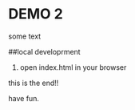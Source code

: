 # DEMO 2

some text 


##local developrment 

1. open index.html in your browser

this is the end!!

have fun. 